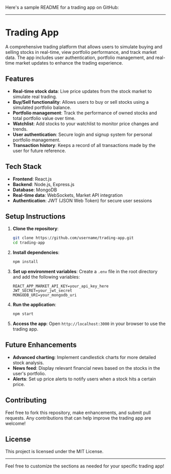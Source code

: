Here's a sample README for a trading app on GitHub:

---

# Trading App

A comprehensive trading platform that allows users to simulate buying and selling stocks in real-time, view portfolio performance, and track market data. The app includes user authentication, portfolio management, and real-time market updates to enhance the trading experience.

## Features

- **Real-time stock data**: Live price updates from the stock market to simulate real trading.
- **Buy/Sell functionality**: Allows users to buy or sell stocks using a simulated portfolio balance.
- **Portfolio management**: Track the performance of owned stocks and total portfolio value over time.
- **Watchlist**: Add stocks to your watchlist to monitor price changes and trends.
- **User authentication**: Secure login and signup system for personal portfolio management.
- **Transaction history**: Keeps a record of all transactions made by the user for future reference.

## Tech Stack

- **Frontend**: React.js
- **Backend**: Node.js, Express.js
- **Database**: MongoDB
- **Real-time data**: WebSockets, Market API integration
- **Authentication**: JWT (JSON Web Token) for secure user sessions

## Setup Instructions

1. **Clone the repository**:
   ```bash
   git clone https://github.com/username/trading-app.git
   cd trading-app
   ```

2. **Install dependencies**:
   ```bash
   npm install
   ```

3. **Set up environment variables**:
   Create a `.env` file in the root directory and add the following variables:
   ```env
   REACT_APP_MARKET_API_KEY=your_api_key_here
   JWT_SECRET=your_jwt_secret
   MONGODB_URI=your_mongodb_uri
   ```

4. **Run the application**:
   ```bash
   npm start
   ```

5. **Access the app**:
   Open `http://localhost:3000` in your browser to use the trading app.

## Future Enhancements

- **Advanced charting**: Implement candlestick charts for more detailed stock analysis.
- **News feed**: Display relevant financial news based on the stocks in the user's portfolio.
- **Alerts**: Set up price alerts to notify users when a stock hits a certain price.

## Contributing

Feel free to fork this repository, make enhancements, and submit pull requests. Any contributions that can help improve the trading app are welcome!

## License

This project is licensed under the MIT License.

---

Feel free to customize the sections as needed for your specific trading app!
